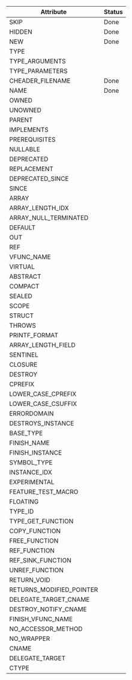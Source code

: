 | Attribute                 | Status |
| --------------------------|--------|
| SKIP                      | Done   |
| HIDDEN                    | Done   |
| NEW                       | Done   |
| TYPE                      |        |
| TYPE_ARGUMENTS            |        |
| TYPE_PARAMETERS           |        |
| CHEADER_FILENAME          | Done   |
| NAME                      | Done   |
| OWNED                     |        |
| UNOWNED                   |        |
| PARENT                    |        |
| IMPLEMENTS                |        |
| PREREQUISITES             |        |
| NULLABLE                  |        |
| DEPRECATED                |        |
| REPLACEMENT               |        |
| DEPRECATED_SINCE          |        |
| SINCE                     |        |
| ARRAY                     |        |
| ARRAY_LENGTH_IDX          |        |
| ARRAY_NULL_TERMINATED     |        |
| DEFAULT                   |        |
| OUT                       |        |
| REF                       |        |
| VFUNC_NAME                |        |
| VIRTUAL                   |        |
| ABSTRACT                  |        |
| COMPACT                   |        |
| SEALED                    |        |
| SCOPE                     |        |
| STRUCT                    |        |
| THROWS                    |        |
| PRINTF_FORMAT             |        |
| ARRAY_LENGTH_FIELD        |        |
| SENTINEL                  |        |
| CLOSURE                   |        |
| DESTROY                   |        |
| CPREFIX                   |        |
| LOWER_CASE_CPREFIX        |        |
| LOWER_CASE_CSUFFIX        |        |
| ERRORDOMAIN               |        |
| DESTROYS_INSTANCE         |        |
| BASE_TYPE                 |        |
| FINISH_NAME               |        |
| FINISH_INSTANCE           |        |
| SYMBOL_TYPE               |        |
| INSTANCE_IDX              |        |
| EXPERIMENTAL              |        |
| FEATURE_TEST_MACRO        |        |
| FLOATING                  |        |
| TYPE_ID                   |        |
| TYPE_GET_FUNCTION         |        |
| COPY_FUNCTION             |        |
| FREE_FUNCTION             |        |
| REF_FUNCTION              |        |
| REF_SINK_FUNCTION         |        |
| UNREF_FUNCTION            |        |
| RETURN_VOID               |        |
| RETURNS_MODIFIED_POINTER  |        |
| DELEGATE_TARGET_CNAME     |        |
| DESTROY_NOTIFY_CNAME      |        |
| FINISH_VFUNC_NAME         |        |
| NO_ACCESSOR_METHOD        |        |
| NO_WRAPPER                |        |
| CNAME                     |        |
| DELEGATE_TARGET           |        |
| CTYPE                     |        |
